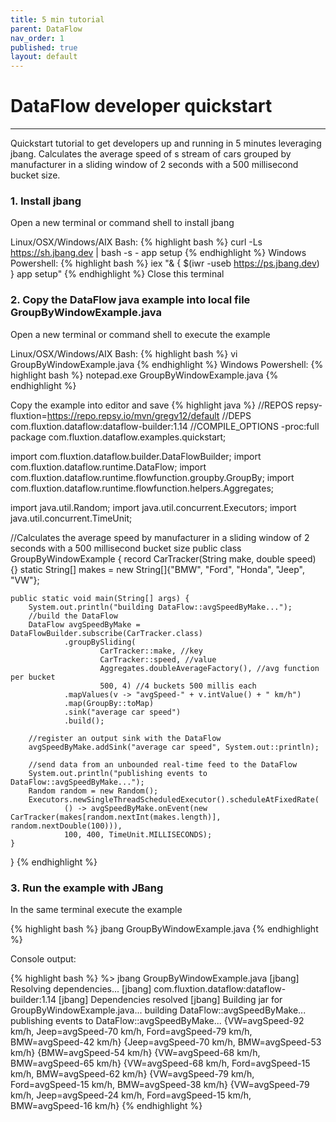 ```yaml
---
title: 5 min tutorial
parent: DataFlow
nav_order: 1
published: true
layout: default
---
```

# DataFlow developer quickstart
---

Quickstart tutorial to get developers up and running in 5 minutes leveraging jbang. Calculates the average speed 
of s stream of cars grouped by manufacturer in a sliding window of 2 seconds with a 500 millisecond bucket size.

### 1.  Install jbang 
Open a new terminal or command shell to install jbang

Linux/OSX/Windows/AIX Bash:
{% highlight bash %} curl -Ls https://sh.jbang.dev | bash -s - app setup {% endhighlight %}
Windows Powershell:
{% highlight bash %} iex "& { $(iwr -useb https://ps.jbang.dev) } app setup" {% endhighlight %}
Close this terminal

### 2.  Copy the DataFlow java example into local file GroupByWindowExample.java
Open a new terminal or command shell to execute the example

Linux/OSX/Windows/AIX Bash:
{% highlight bash %} vi GroupByWindowExample.java {% endhighlight %}
Windows Powershell:
{% highlight bash %} notepad.exe GroupByWindowExample.java {% endhighlight %}

Copy the example into editor and save
{% highlight java %}
//REPOS repsy-fluxtion=https://repo.repsy.io/mvn/gregv12/default
//DEPS com.fluxtion.dataflow:dataflow-builder:1.14
//COMPILE_OPTIONS -proc:full
package com.fluxtion.dataflow.examples.quickstart;

import com.fluxtion.dataflow.builder.DataFlowBuilder;
import com.fluxtion.dataflow.runtime.DataFlow;
import com.fluxtion.dataflow.runtime.flowfunction.groupby.GroupBy;
import com.fluxtion.dataflow.runtime.flowfunction.helpers.Aggregates;

import java.util.Random;
import java.util.concurrent.Executors;
import java.util.concurrent.TimeUnit;

//Calculates the average speed by manufacturer in a sliding window of 2 seconds with a 500 millisecond bucket size
public class GroupByWindowExample {
    record CarTracker(String make, double speed) {}
    static String[] makes = new String[]{"BMW", "Ford", "Honda", "Jeep", "VW"};

    public static void main(String[] args) {
        System.out.println("building DataFlow::avgSpeedByMake...");
        //build the DataFlow
        DataFlow avgSpeedByMake = DataFlowBuilder.subscribe(CarTracker.class)
                .groupBySliding(
                        CarTracker::make, //key
                        CarTracker::speed, //value
                        Aggregates.doubleAverageFactory(), //avg function per bucket
                        500, 4) //4 buckets 500 millis each
                .mapValues(v -> "avgSpeed-" + v.intValue() + " km/h")
                .map(GroupBy::toMap)
                .sink("average car speed")
                .build();

        //register an output sink with the DataFlow
        avgSpeedByMake.addSink("average car speed", System.out::println);

        //send data from an unbounded real-time feed to the DataFlow
        System.out.println("publishing events to DataFlow::avgSpeedByMake...");
        Random random = new Random();
        Executors.newSingleThreadScheduledExecutor().scheduleAtFixedRate(
                () -> avgSpeedByMake.onEvent(new CarTracker(makes[random.nextInt(makes.length)], random.nextDouble(100))),
                100, 400, TimeUnit.MILLISECONDS);
    }
}
{% endhighlight %}

### 3. Run the example with JBang
In the same terminal execute the example

{% highlight bash %}
jbang GroupByWindowExample.java
{% endhighlight %}

Console output: 

{% highlight bash %}
%> jbang GroupByWindowExample.java
[jbang] Resolving dependencies...
[jbang]    com.fluxtion.dataflow:dataflow-builder:1.14
[jbang] Dependencies resolved
[jbang] Building jar for GroupByWindowExample.java...
building DataFlow::avgSpeedByMake...
publishing events to DataFlow::avgSpeedByMake...
{VW=avgSpeed-92 km/h, Jeep=avgSpeed-70 km/h, Ford=avgSpeed-79 km/h, BMW=avgSpeed-42 km/h}
{Jeep=avgSpeed-70 km/h, BMW=avgSpeed-53 km/h}
{BMW=avgSpeed-54 km/h}
{VW=avgSpeed-68 km/h, BMW=avgSpeed-65 km/h}
{VW=avgSpeed-68 km/h, Ford=avgSpeed-15 km/h, BMW=avgSpeed-62 km/h}
{VW=avgSpeed-79 km/h, Ford=avgSpeed-15 km/h, BMW=avgSpeed-38 km/h}
{VW=avgSpeed-79 km/h, Jeep=avgSpeed-24 km/h, Ford=avgSpeed-15 km/h, BMW=avgSpeed-16 km/h}
{% endhighlight %}